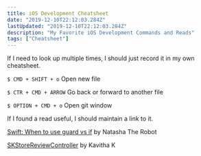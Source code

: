 ```yaml
---
title: iOS Development Cheatsheet
date: "2019-12-10T22:12:03.284Z"
lastUpdated: "2019-12-10T22:12:03.284Z"
description: "My Favorite iOS Development Commands and Reads"
tags: ["Cheatsheet"]
---
```


If I need to look up multiple times, I should just record it in my own cheatsheet.

`$ CMD + SHIFT + o` Open new file

`$ CTR + CMD + ARROW` Go back or forward to another file

`$ OPTION + CMD + o` Open git window

If I found a read useful, I should maintain a link to it.

[Swift: When to use guard vs if](https://www.natashatherobot.com/swift-when-to-use-guard-vs-if/) by Natasha The Robot

[SKStoreReviewController](https://medium.com/@kavithakumarasamy89/skstorereviewcontroller-apple-way-to-request-review-and-rating-inside-ios-app-in-ios-10-3-453a6f897e9d) by Kavitha K
